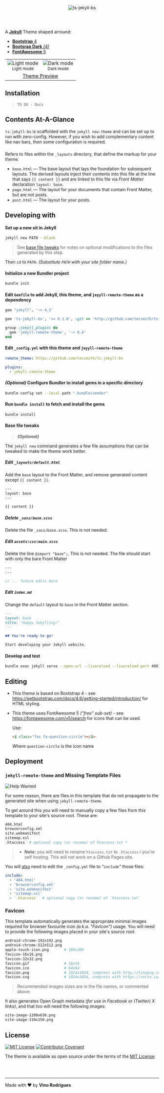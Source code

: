 <center>
<img src="readme-banner.svg" alt="ts-jekyll-bs" />
</center>

&nbsp;<br>&nbsp;

A [**Jekyll**](https://jekyllrb.com/) Theme shaped arround:
- [**Bootstrap** 4](https://github.com/twbs/bootstrap/tree/v4.6.2)
- [**Bootsrap Dark** *(4)*](https://github.com/vinorodrigues/bootstrap-dark)
- [**FontAwesome** 5](https://fontawesome.com/v5/icons/)


<table>
  <tr><td align="center"><img src="assets/img/screenshot-1.jpg" alt="Light mode"><br><small>Light mode</small></td><td align="center"><img src="assets/img/screenshot-2.jpg" alt="Dark mode"><br><small>Dark mode</small></td></tr>
  <tr><td align="center" colspan="2"><a href="https://tecsmith.github.io/ts-jekyll-bs/">Theme Preview</a></td<</tr>
</table>

## Installation

> `TO DO - Docs`

## Contents At-A-Glance

`ts-jekyll-bs` is scaffolded with the `jekyll new-theme` and can be set up to run with zero-config.  However, if you wish to add complementary content like nav bars, then some configuration is required.

###

Refers to files within the `_layouts` directory, that define the markup for your theme.

  - `base.html` &mdash; The base layout that lays the foundation for subsequent layouts. The derived layouts inject their
    contents into this file at the line that says ` {{ content }} ` and are linked to this file via *Front Matter* declaration `layout: base`.
  - `page.html` &mdash; The layout for your documents that contain Front Matter, but are not posts.
  - `post.html` &mdash; The layout for your posts.



## Developing with

#### Set up a new sit in Jekyll

```bash
jekyll new PATH --blank
```
> See [base file tweaks](#base-file-tweaks) for notes on optional modifications to the files generated by this step.

Then `cd` to `PATH`. *(Substitute `PATH` with your site folder name.)*

#### Initialize a new Bundler project

```bash
bundle init
```

#### Edit `Gemfile` to add Jekyll, this theme, and `jeyyll-remote-theme` as a dependency

```rb
gem "jekyll", '~> 4.3'

gem 'ts-jekyll-bs', '>= 0.1.0', :git => 'http://github.com/tecsmith/ts-jekyll-bs.git', branch: 'main'

group :jekyll_plugins do
  gem 'jekyll-remote-theme', '~> 0.4'
end
```

#### Edit `_config.yml` with this theme and `jeyyll-remote-theme`

```yaml
remote_theme: https://github.com/tecsmith/ts-jekyll-bs

plugins:
  - jekyll-remote-theme
```

#### *(Optional)* Configure Bundler to install gems in a specific directory

```bash
bundle config set --local path ".bundle/vendor"
```

#### Run `bundle install` to fetch and install the gems

```bash
bundle install
```

#### Base file tweaks

> ***{Optional}***

The `jekyll new` command generates a few file assumptions that can be tweaked to make the theme work better.

##### Edit `_layouts/default.html`

Add the `base` layout to the Front Matter, and remove generated content except `{{ content }}`.

```html
---
layout: base
---

{{ content }}
```

##### Delete `_sass/base.scss`

Delete the file `_sass/base.scss`.  This is not needed.

##### Edit `assets\css\main.scss`

Delete the line `@import "base";`.  This is not needed.  The file should start with only the bare Front Matter

```scss
---
---

// ... future edits here
```

##### Edit `index.md`

Change the `default` layout to `base` in the Front Matter section.

```md
---
layout: base
title: "Happy Jekylling!"
---

## You're ready to go!

Start developing your Jekyll website.
```


#### Develop and test

```bash
bundle exec jekyll serve --open-url --livereload --livereload-port 4001 --trace
```

## Editing

- This theme is based on Bootstrap 4 - see https://getbootstrap.com/docs/4.6/getting-started/introduction/ for HTML styling.

- This theme uses FontAwesome 5 *("free" sub-set)* - see https://fontawesome.com/v5/search for icons that can be used.

  Use:

  ```html
  <i class="fas fa-question-circle"></i>
  ```

  Where `question-circle` is the icon name


## Deployment

### `jekyll-remote-theme` and Missing Template Files

![Help Wanted](https://img.shields.io/badge/Help-Wanted-%23F00?labelColor=%23FF0)

For some reason, there are files in this template that do not propagate to the generated site when using `jekyll-remote-theme`.

To get around this you will need to manually copy a few files from this template to your site's source root.  These are:

```bash
404.html
browserconfig.xml
site.webmanifest
sitemap.xsl
.htaccess  # optional copy (or rename) of htaccess.txt *
```

> * **Note:** you will need to rename `htaccess.txt` to `.htaccess` i you're self hosting.  This will not work on a Github Pages site.

You will <ins>also</ins> need to edit the `_config.yml` file to *"`include`"* those files:

```yaml
include:
  - '404.html'
  - 'browserconfig.xml'
  - 'site.webmanifest'
  - 'sitemap.xsl'
  - `.htaccess`  # optional copy (or rename) of `htaccess.txt`
```

### FavIcon

This template automatically generates the appropriate minimal images required for browser favourite icon *(a.k.a. "FavIcon")* usage.  You will need to provide the following images placed in your site's source root:

```bash
android-chrome-192x192.png
android-chrome-512x512.png
apple-touch-icon.png       # 180x180
favicon-16x16.png
favicon-32x32.png
favicon.gif                # 16x16
favicon.ico                # 64x64
favicon.png                # 1024x1024, compress with http://tinypng.com
favicon.svg                # 1024x1024, compress with https://vecta.io/nano
```

> Recommended images sizes are in the file names, or commented above.

It also generates Open Graph metadata *(for use in Facebook or (Twitter) X links)*, and that too will need the following images:

```bash
site-image-1200x630.png
site-image-310x150.png
```

## License

[![MIT License](https://img.shields.io/badge/license-MIT-blue)](LICENSE.md)
[![Contributor Covenant](https://img.shields.io/badge/Contributor%20Covenant-2.1-4baaaa.svg)](CODE_OF_CONDUCT.md)

The theme is available as open source under the terms of the [MIT License](http://opensource.org/licenses/MIT).


&nbsp;<br>&nbsp;

---
Made with &#9829; by **Vino Rodrigues**
